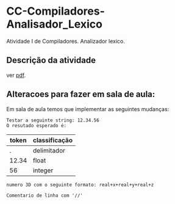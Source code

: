 # CC-Compiladores-Analisador_Lexico
Atividade I de Compiladores. Analizador lexico.


## Descrição da atividade
ver [pdf](Lexico.pdf).


## Alteracoes para fazer em sala de aula:
Em sala de aula temos que implementar as seguintes mudanças:


```
Testar a seguinte string: 12.34.56
O resutado esperado é:
```

token| classificação 
--|--
. | delimitador
12.34 | float
56 | integer


```
numero 3D com o seguinte formato: real+x+real+y+real+z 
```
```
Comentario de linha com '//'
```
